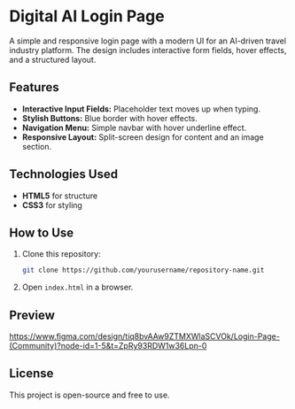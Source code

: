 # Digital AI Login Page  

A simple and responsive login page with a modern UI for an AI-driven travel industry platform. The design includes interactive form fields, hover effects, and a structured layout.  

## Features  
- **Interactive Input Fields:** Placeholder text moves up when typing.  
- **Stylish Buttons:** Blue border with hover effects.  
- **Navigation Menu:** Simple navbar with hover underline effect.  
- **Responsive Layout:** Split-screen design for content and an image section.  

## Technologies Used  
- **HTML5** for structure  
- **CSS3** for styling  

## How to Use  
1. Clone this repository:  
   ```bash  
   git clone https://github.com/yourusername/repository-name.git  
   ```  
2. Open `index.html` in a browser.  

## Preview  
https://www.figma.com/design/tiq8bvAAw9ZTMXWlaSCVOk/Login-Page-(Community)?node-id=1-5&t=ZpRy93RDW1w36Lpn-0 

## License  
This project is open-source and free to use.  
